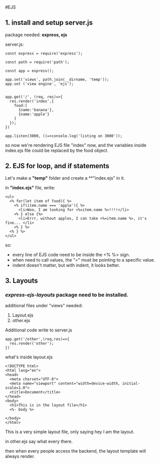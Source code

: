 #EJS
## 1. install and setup server.js
package needed: **express, ejs**

server.js:
```
const express = require('express');

const path = require('path');

const app = express();

app.set('views', path.join(__dirname, 'temp'));
app.set ('view engine', 'ejs');


app.get('/', (req, res)=>{
  res.render('index',{
    food:[
      {name:'banana'},
      {name:'apple'}
    ]
  });
})

app.listen(3000, ()=>console.log('listing on 3000'));
```
so now we're rendering EJS file "index" now, and the variables inside index.ejs file could be replaced by the food object. 

## 2. EJS for loop, and if statements
Let's make a **"temp"** folder and create a **"index.ejs" in it.

in **"index.ejs"** file, write:

```
<ul>
  <% for(let item of food){ %> 
    <% if(item.name === 'apple'){ %> 
      <li>Woo, I am looking for <%=item.name %>!!!!</li>
    <% } else {%>
      <li>Errr, without apples, I can take <%=item.name %>, it's fine... </li> 
    <% } %> 
  <% } %> 
</ul>
```
so:
- every line of EJS code need to be inside the <% %> sign. 
- when need to call values, the "=" must be pointing to a specific value. 
- indent doesn't matter, but with indent, it looks better.

## 3. Layouts
### **_express-ejs-layouts_** package need to be installed.

additional files under "views" needed:
1. Layout.ejs
2. other.ejs

Additional code write to server.js
```
app.get('/other',(req,res)=>{
  res.render('other');
})
```

what's inside layout.ejs
```
<!DOCTYPE html>
<html lang="en">
<head>
  <meta charset="UTF-8">
  <meta name="viewport" content="width=device-width, initial-scale=1.0">
  <title>Document</title>
</head>
<body>
  <h1>This is in the layout file</h1>
  <%- body %> 
  
</body>
</html>
```
This is a very simple layout file, only saying hey I am the layout.

in other.ejs say what every there. 

then when every people access the backend, the layout template will always render.


